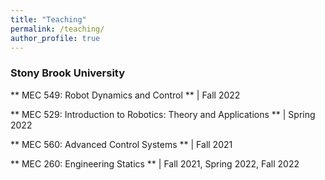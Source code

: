 ```yaml
---
title: "Teaching"
permalink: /teaching/
author_profile: true
---
```

### Stony Brook University

** MEC 549: Robot Dynamics and Control ** | Fall 2022


** MEC 529: Introduction to Robotics: Theory and Applications ** | Spring 2022


** MEC 560: Advanced Control Systems ** | Fall 2021


** MEC 260: Engineering Statics ** | Fall 2021, Spring 2022, Fall 2022


